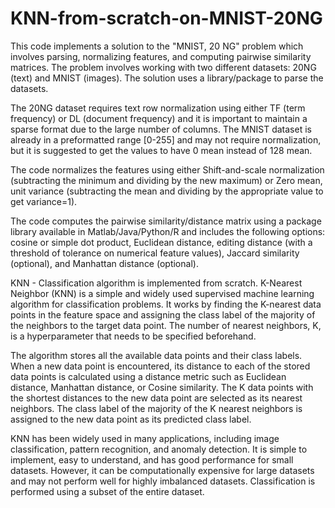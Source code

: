# KNN-from-scratch-on-MNIST-20NG

This code implements a solution to the "MNIST, 20 NG" problem which involves parsing, normalizing features, and computing pairwise similarity matrices. The problem involves working with two different datasets: 20NG (text) and MNIST (images). The solution uses a library/package to parse the datasets.

The 20NG dataset requires text row normalization using either TF (term frequency) or DL (document frequency) and it is important to maintain a sparse format due to the large number of columns. The MNIST dataset is already in a preformatted range [0-255] and may not require normalization, but it is suggested to get the values to have 0 mean instead of 128 mean.

The code normalizes the features using either Shift-and-scale normalization (subtracting the minimum and dividing by the new maximum) or Zero mean, unit variance (subtracting the mean and dividing by the appropriate value to get variance=1).

The code computes the pairwise similarity/distance matrix using a package library available in Matlab/Java/Python/R and includes the following options: cosine or simple dot product, Euclidean distance, editing distance (with a threshold of tolerance on numerical feature values), Jaccard similarity (optional), and Manhattan distance (optional).

KNN - Classification algorithm is implemented from scratch. K-Nearest Neighbor (KNN) is a simple and widely used supervised machine learning algorithm for classification problems. It works by finding the K-nearest data points in the feature space and assigning the class label of the majority of the neighbors to the target data point. The number of nearest neighbors, K, is a hyperparameter that needs to be specified beforehand.

The algorithm stores all the available data points and their class labels. When a new data point is encountered, its distance to each of the stored data points is calculated using a distance metric such as Euclidean distance, Manhattan distance, or Cosine similarity. The K data points with the shortest distances to the new data point are selected as its nearest neighbors. The class label of the majority of the K nearest neighbors is assigned to the new data point as its predicted class label.

KNN has been widely used in many applications, including image classification, pattern recognition, and anomaly detection. It is simple to implement, easy to understand, and has good performance for small datasets. However, it can be computationally expensive for large datasets and may not perform well for highly imbalanced datasets. Classification is performed using a subset of the entire dataset.
